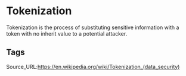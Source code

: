 # Tokenization
Tokenization is the process of substituting sensitive information with a token with no inherit value to a potential attacker.
## Tags
Source_URL:https://en.wikipedia.org/wiki/Tokenization_(data_security)
